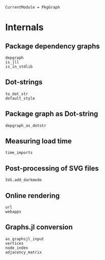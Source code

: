 
```@meta
CurrentModule = PkgGraph
```

# Internals

## Package dependency graphs

```@docs
depgraph
is_jll
is_in_stdlib
```

## Dot-strings

```@docs
to_dot_str
default_style
```

## Package graph as Dot-string

```@docs
depgraph_as_dotstr
```

## Measuring load time

```@docs
time_imports
```

## Post-processing of SVG files

```@docs
SVG.add_darkmode
```

## Online rendering

```@docs
url
webapps
```

## Graphs.jl conversion

```@docs
as_graphsjl_input
vertices
node_index
adjacency_matrix
```
